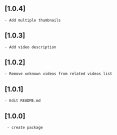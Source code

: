 ## [1.0.4]

    - Add multiple thumbnails

## [1.0.3]

    - Add video description

## [1.0.2]

    - Remove unknown videos from related videos list

## [1.0.1]

    - Edit README.md

## [1.0.0]

     - create package